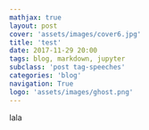 ```yaml
---
mathjax: true
layout: post
cover: 'assets/images/cover6.jpg'
title: 'test'
date: 2017-11-29 20:00
tags: blog, markdown, jupyter
subclass: 'post tag-speeches'
categories: 'blog'
navigation: True
logo: 'assets/images/ghost.png'
---
```


lala
